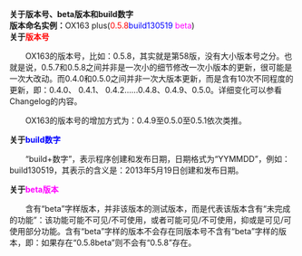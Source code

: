 <strong>关于版本号、beta版本和build数字</strong><br />
<strong>版本命名实例：</strong>OX163 plus(<font color='#ff0000'>0.5.8</font><font color='#0000ff'>build130519</font> <font color='#ff00ff'>beta</font>)<br />
<strong>关于<font color='#ff0000'>版本号</font></strong>

　　OX163的版本号，比如：0.5.8，其实就是第58版，没有大小版本号之分。也就是说，0.5.7和0.5.8之间并非是一次小的细节修改一次小版本的更新，很可能是一次大改动。而0.4.0和0.5.0之间并非一次大版本更新，而是含有10次不同程度的更新，即：0.4.0、 0.4.1、 0.4.2……0.4.8、0.4.9、0.5.0。详细变化可以参看Changelog的内容。

　　OX163的版本号的增加方式为：0.4.9至0.5.0至0.5.1依次类推。<br />

<strong>关于<font color='#0000ff'>build数字</font></strong>

　　“build+数字”，表示程序创建和发布日期，日期格式为“YYMMDD”，例如：build130519，其表示的含义是：2013年5月19日创建和发布日期。<br />

<strong>关于<font color='#ff00ff'>beta版本</font></strong>

　　含有“beta”字样版本，并非该版本的测试版本，而是代表该版本含有“未完成的功能”：该功能可能不可见/不可使用，或者可能可见/不可使用，抑或是可见/可使用部分功能。含有“beta”字样的版本不会存在同版本号不含有“beta”字样的版本，即：如果存在“0.5.8beta”则不会有“0.5.8”存在。